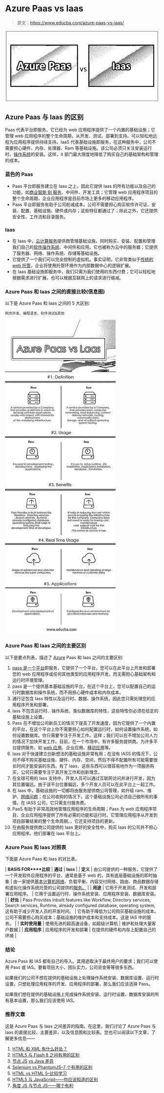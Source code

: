 # Azure Paas vs Iaas

> 原文：<https://www.educba.com/azure-paas-vs-iaas/>

![Azure Paas vs Iaas](img/4e46e134362d65d03624e156da759902.png)



## Azure Paas 与 Iaas 的区别

Paas 代表平台即服务。它已经为 web 应用程序提供了一个内置的基础设施；它管理 web 应用程序的整个生命周期，从开发、测试、部署到支持。可以轻松地远程为应用程序提供持续支持。IaaS 代表基础设施即服务，在这种服务中，公司不需要担心硬件、内存、处理器、Ram 等基础设施。该公司必须只关注安装运行时、[操作系统](https://www.educba.com/functions-of-operating-system/)的安装。这样，it 部门最大限度地降低了购买自己的基础架构和管理的成本。

### 蓝色的 Paas

*   Paas 平台即服务建立在 Iaas 之上，因此它提供 Iaas 的所有功能以及自己的功能，如[商业智能 BI 服务](https://www.educba.com/business-intelligence-interview-questions/)、中间件、开发工具；它管理 web 应用程序项目的整个生命周期，企业应用程序是目前市场上更多的移动应用程序。
*   Paas 平台即服务有助于公司削减成本。公司不需要担心购买软件许可证、安装、配置、基础设施、硬件或内存；这些特征都通过了；除此之外，它还提供安全性、工作流和目录服务。

### Iaas

*   在 Iaas 中，[云计算服务](https://www.educba.com/cloud-computing-services/)提供商管理基础设施，同时购买、安装、配置和管理我们自己的[软件操作系统](https://www.educba.com/software-engineering-interview-questions/)、中间件和应用。它也被称为云中的服务器；它提供了服务器、网络、操作系统、存储等基础设施。
*   它提供了一个我们可以完全控制的虚拟机。事实证明，它非常类似于[传统的 web 托管](https://www.educba.com/what-is-web-hosting/)，企业将使用托管环境作为内部数据中心的逻辑扩展。
*   在 Iaas 基础设施即服务中，我们只需为我们使用的东西付费；它可以轻松地根据需求进行扩展，也可以根据互联网上的请求进行缩减。

### Azure Paas 和 Iaas 之间的直接比较(信息图)

以下是 Azure Paas 和 Iaas 之间的 5 大区别:

<small>网页开发、编程语言、软件测试&其他</small>

![Azure Paas vs Laas Infographics](img/8eb2e3c96424a90916428ebca1c08799.png)



### Azure Paas 和 Iaas 之间的主要区别

以下是要点列表，描述了 [Azure](https://www.educba.com/what-is-azure/) Paas 和 Iaas 之间的主要区别:

1.  [pass 是一个平台](https://www.educba.com/what-is-paas/)即服务，它提供了一个平台，您可以在此平台上开发和部署您的 web 应用程序或任何其他类型的应用程序开发，而无需担心基础架构和运行时环境管理。
2.  pass 是一个提供基本基础设施的平台，在这个平台上，您可以配置自己的运行时数据库和操作系统，而不用担心硬件成本和内存成本。
3.  通行证包含 Iass 特性以及运行时、数据、操作系统，因此您只需处理您的应用程序开发和部署。
4.  Iass 不包含运行时、操作系统、类似数据库的特性，这些特性你必须在给定的基础设施上设置。
5.  Pass 在不增加公司新员工的情况下提高了开发速度，因为它提供了一个内置的平台，在这个平台上你不需要担心如何配置运行时，如何设置操作系统，如何设置数据库。你只需要专注于开发工作。这样；我们可以在不增加公司人力的情况下加快开发工作。目前，在一个市场中，有许多服务提供商。为许多平台提供服务，如 [web 应用](https://www.educba.com/course/web-application-development-flask-angular-js/)、企业应用、[移动应用](https://www.educba.com/mobile-applications/)等。
6.  Iaas 对于快速建立创新想法的基础设施非常有用；在没有 IASS 的情况下，公司不得不购买基础设施、硬件、内存、空间，然后不得不配置所有可能需要很长时间才能安装的东西。有了 Iaas，这些东西可以很容易地作为一项服务购买，公司只需要专注于其开发工作和创新理念。
7.  在全球可用的 Iass 支持中，开发人员可以通过互联网访问并进行开发，因为其位置偏远。由于该平台位置偏远，多个开发人员可以在此平台上一起工作。
8.  在 Iaas 中，基础设施的一切都将由服务提供商公司管理，如升级 ram、维护、[网络问题](https://www.educba.com/networking-strategies/)；在公司收购的情况下，这个基础设施公司必须自己做所有的事情。在 IASS 公司，它只需支付服务费。
9.  PaaS 有助于非常高效地管理应用程序的生命周期；Pass 为 web 应用程序项目、企业应用程序提供了所有必需的功能和运行时。它管理应用程序从开发到项目部署结束的整个生命周期。，它还支持项目的更新。
10.  在由服务提供商公司提供的 Iaas 更好的安全性中，购买 Iaas 的公司并不担心应用程序。他们部署在 Iaas 平台上。

### Azure Paas 和 Iaas 对照表

下面是 Azure Paas 和 Iaas 的对比表。

| **BASIS FOR****比较** | **通过** | **Iass** |
| **定义** | 由公司提供的一种服务，它提供了一个开发软件应用程序的平台，通常是基于 web 的，具有底层基础设施的即时抽象 | 由一家提供[基本计算机网络](https://www.educba.com/computer-network-vs-data-communication/)、负载平衡、内容交付网络、路由、商品数据存储和虚拟化操作系统托管的公司提供的[服务。](https://www.educba.com/what-is-iaas/) |
| **用途** | 它用于开发测试、开发和部署应用程序。 | 它用于设置运行时、操作系统安装、应用程序安装、数据库安装。 |
| **好处** | Pass Provides inbuilt features like Workflow, Directory services, Search services, Runtime, already configured database, operating system,这有助于减少开发人员的开发时间。 | 它有助于降低为公司购买基础设施的成本。公司不需要担心购买成本；基础设施的维护成本和支持成本。这是 IAS 中的服务。 |
| **实时使用量** | 使用先进的超高速设备，如超级计算机 | 维护和处理大量客户数据 |
| **应用程序** | 应用程序的开发和部署 | 在提供的硬件和内存上配置自己的环境 |

### 结论

Azure Pass 和 IAS 都有自己的导入。其用途取决于最终用户的要求；我们可以使用 Pass 或 IAS。要看项目大小，团队实力，公司资金等等很多东西。

如果我们的公司不想在提供的基础设施上处理操作系统安装、数据库设置、运行时设置，只想处理应用程序的开发、应用程序的部署，那么我们应该选择 Pass。

如果我们想在提供的基础设施上完成操作系统安装、运行时设置、数据库安装的所有基本设置，那么我们应该使用 IAS。

### 推荐文章

这是 Azure Paas 与 Iaas 之间差异的指南。在这里，我们讨论了 Azure Paas 与 Iaas 的直接比较、主要差异，以及信息图和比较表。您也可以阅读以下文章，了解更多信息——

1.  [HTML 和 XML 有什么好处？](https://www.educba.com/html-vs-xml/)
2.  [HTML5 与 Flash 8 之间有用的区别](https://www.educba.com/html5-vs-flash/)
3.  [节点 JS](https://www.educba.com/java-vs-node-js/) [vs Java 差异](https://www.educba.com/java-vs-node-js/)
4.  [Selenium vs PhantomJS–7 个有用的区别](https://www.educba.com/selenium-vs-phantomjs/)
5.  [HTML vs HTML 5–比较学习](https://www.educba.com/html-vs-html5/)
6.  [HTML5 与 JavaScript——你应该知道的区别](https://www.educba.com/html5-vs-javascript/)
7.  [角度 JS 与节点 JS——哪个有利](https://www.educba.com/angular-js-vs-node-js/)





